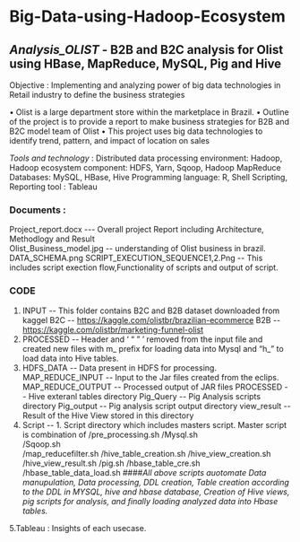 # Big-Data-using-Hadoop-Ecosystem

## *Analysis_OLIST* - B2B and B2C analysis for Olist using HBase, MapReduce, MySQL, Pig and Hive

Objective : Implementing and analyzing power of big data technologies in Retail industry to define the business strategies

• Olist is a large department store within the marketplace in Brazil.
• Outline of the project is to provide a report to make business strategies for B2B and B2C model team of Olist
• This project uses big data technologies to identify trend, pattern, and impact of location on sales

*Tools and technology* :
Distributed data processing environment: Hadoop,
Hadoop ecosystem component: HDFS, Yarn, Sqoop, Hadoop MapReduce
Databases: MySQL, HBase, Hive
Programming language: R, Shell Scripting,
Reporting tool : Tableau

### Documents :

Project_report.docx --- Overall project Report including Architecture, Methodlogy and Result  
Olist_Business_model.jpg  -- understanding of Olist business in brazil.
DATA_SCHEMA.png 
SCRIPT_EXECUTION_SEQUENCE1,2.Png -- This includes script exection flow,Functionality of scripts and output of script.  


### CODE

1. INPUT -- This folder contains B2C and B2B dataset downloaded from kaggel 
     B2C -- https://kaggle.com/olistbr/brazilian-ecommerce
     B2B -- https://kaggle.com/olistbr/marketing-funnel-olist
2. PROCESSED -- Header and ‘ “ ” ’ removed from the input file and created new files with m_ prefix for loading data into Mysql and “h_” to load data into Hive tables.
3. HDFS_DATA -- Data present in HDFS for processing.  
        MAP_REDUCE_INPUT -- Input to the Jar files created from the eclips.
        MAP_REDUCE_OUTPUT -- Processed output of JAR files
        PROCESSED --  Hive exteranl tables directory 
        Pig_Query -- Pig Analysis scripts directory
        Pig_output -- Pig analysis script output directory
        view_result -- Result of the Hive View stored in this directory 
4. Script -- 1.  Script directory which includes masters script. Master script is combination of 
             /pre_processing.sh 
             /Mysql.sh   
             /Sqoop.sh   
             /map_reducefilter.sh 
             /hive_table_creation.sh 
             /hive_view_creation.sh 
             /hive_view_result.sh 
             /pig.sh
             /hbase_table_cre.sh 
             /hbase_table_data_load.sh 
  ####*All above scripts auotomate Data manupulation, Data processing, DDL creation, Table creation according to the DDL in MYSQL, hive and hbase 
  database, Creation of Hive views, pig scripts for analysis, and finally loading analyzed data into Hbase tables.* 
  
  5.Tableau : Insights of each usecase.
  
